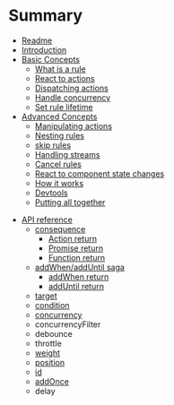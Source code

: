# Summary

* [Readme](README.md)
* [Introduction](/docs/introduction/README.md)
* [Basic Concepts](/docs/basicConcepts/README.md)
  * [What is a rule](/docs/basicConcepts/rule_definition.md)
  * [React to actions](/docs/basicConcepts/react_to_events.md)
  * [Dispatching actions](/docs/basicConcepts/dispatching_actions.md)
  * [Handle concurrency](/docs/basicConcepts/handle_concurrency.md)
  * [Set rule lifetime](/docs/basicConcepts/rule_lifetime.md)
* [Advanced Concepts](/docs/advancedConcepts/README.md)
  * [Manipulating actions](/docs/advancedConcepts/manipulating_actions.md)
  * [Nesting rules](/docs/advancedConcepts/nest_rules.md)
  * [skip rules](/docs/advancedConcepts/skip_rules.md)
  * [Handling streams](/docs/advancedConcepts/handle_streams.md)
  * [Cancel rules](/docs/advancedConcepts/cancel_rules.md)
  * [React to component state changes](/docs/advancedConcepts/handle_state_change.md)
  * [How it works](/docs/advancedConcepts/how_it_works.md)
  * [Devtools](/docs/advancedConcepts/devtools.md)
  * [Putting all together](/docs/advancedConcepts/putting_all_together.md)
<!-- * Recipies
  * [Hold back action](/docs/recipies/hold_back_action.md)
  * [Hydrate state](/docs/recipies/hydrate_state.md) -->
* [API reference](/docs/apiReference/README.md)
  * [consequence](/docs/apiReference/consequence.md)
    * [Action return](/docs/apiReference/consequence_action_return.md)
    * [Promise return](/docs/apiReference/consequence_promise_return.md)
    * [Function return](/docs/apiReference/consequence_fn_return.md)
  * [addWhen/addUntil saga](/docs/apiReference/saga.md)
    * [addWhen return](/docs/apiReference/saga_addWhen_return.md)
    * [addUntil return](/docs/apiReference/saga_addUntil_return.md)
  * [target](/docs/apiReference/target.md)
  * [condition](/docs/apiReference/condition.md)
  * [concurrency](/docs/apiReference/concurrency.md)
  * concurrencyFilter
  * debounce
  * throttle
  * [weight](/docs/apiReference/weight.md)
  * [position](/docs/apiReference/position.md)
  * [id](/docs/apiReference/id.md)
  * [addOnce](/docs/apiReference/add_once.md)
  * delay
  